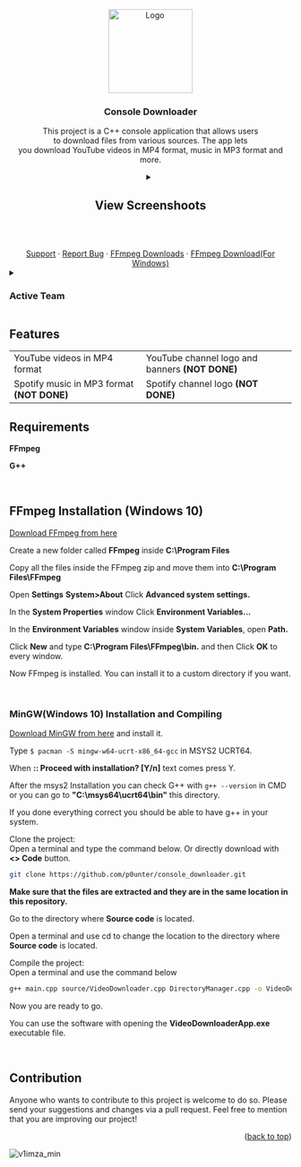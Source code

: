 <div align="center" id="readme-top">
  <a href="https://github.com/p0unter/console_downloader">
    <img src="https://github.com/user-attachments/assets/c7542326-7075-42bb-b297-15fa4d2df0f8" alt="Logo" width="150" height="150">
  </a>

  <h3 align="center">Console Downloader</h3>

  <p align="center">
    This project is a C++ console application that allows users <br> to download files from various sources. The app lets<br> you download YouTube videos in MP4 format, music in MP3 format and more.
    <br />
    <a href="https://github.com/"></a>
    <details>
      <summary><h2><strong>View Screenshoots</strong></h2></summary>
      <ul>
        <li>
          <img src="https://github.com/user-attachments/assets/5db24410-4752-4782-b8c1-c124e0b3e92e">
        </li>
        <li>
          <img src="https://github.com/user-attachments/assets/2a10ae3b-ed9f-468e-a592-8940800b583e">
        </li>
        <li>
          <img src="https://github.com/user-attachments/assets/a8c2f533-801a-44e2-8099-74e1a95de266">
        </li>
      </ul>
    </details>
  </p>

  <br />
    <br />
    <a href="https://github.com/">Support</a>
    ·
    <a href="https://github.com/p0unter/console_downloader/issues/new">Report Bug</a>
    ·
    <a href="https://www.ffmpeg.org/download.html">FFmpeg Downloads</a>
    ·
    <a href="https://github.com/BtbN/FFmpeg-Builds/releases/download/latest/ffmpeg-master-latest-win64-gpl.zip">FFmpeg Download(For Windows)</a>
</div>

<details>
  <summary><h3>Active Team</h3></summary>
  <ol>
    <li>Mal1koRe1ss <a href="https://github.com/Mal1koRe1ss">(Github)</a></li>
    <li>Pounter <a href="https://github.com/p0unter">(Github)</a></li>
  </ol>
</details>

## Features
<table>
  <tr>
    <td>YouTube videos in MP4 format</td>
    <td>YouTube channel logo and banners <strong>(NOT DONE)</strong></td>
  </tr>
  <tr>
    <td>Spotify music in MP3 format <strong>(NOT DONE)</strong></td>
    <td>Spotify channel logo <strong>(NOT DONE)</strong></td>
  </tr>
</table>

## Requirements
**FFmpeg**

**G++**

<br>

## FFmpeg Installation (Windows 10)

[Download FFmpeg from here](https://www.ffmpeg.org/download.html)

Create a new folder called **FFmpeg** inside **C:\Program Files**

Copy all the files inside the FFmpeg zip and move them into **C:\Program Files\FFmpeg**

Open **Settings** **System>About** Click **Advanced system settings.**

In the **System Properties** window Click **Environment Variables...**

In the **Environment Variables** window inside **System Variables**, open **Path.**

Click **New** and type **C:\Program Files\FFmpeg\bin.** and then Click **OK** to every window.

Now FFmpeg is installed. You can install it to a custom directory if you want.

<br>

### MinGW(Windows 10) Installation and Compiling 

[Download MinGW from here](https://www.msys2.org/) and install it.

Type ```$ pacman -S mingw-w64-ucrt-x86_64-gcc``` in MSYS2 UCRT64.

When **:: Proceed with installation? [Y/n]** text comes press Y.

After the msys2 Installation you can check G++ with ```g++ --version``` in CMD or you can go to **"C:\msys64\ucrt64\bin"** this directory.

If you done everything correct you should be able to have g++ in your system.

Clone the project:
  <br>Open a terminal and type the command below. Or directly download with **<> Code** button.
   ```bash
   git clone https://github.com/p0unter/console_downloader.git
   ```
**Make sure that the files are extracted and they are in the same location in this repository.**

Go to the directory where **Source code** is located.

Open a terminal and use cd to change the location to the directory where **Source code** is located.

Compile the project: 
<br>Open a terminal and use the command below
  ```bash
  g++ main.cpp source/VideoDownloader.cpp DirectoryManager.cpp -o VideoDownloaderApp _resource_.o
  ```
Now you are ready to go.

You can use the software with opening the **VideoDownloaderApp.exe** executable file.

<br>

## Contribution
Anyone who wants to contribute to this project is welcome to do so. Please send your suggestions and changes via a pull request. Feel free to mention that you are improving our project!

<p align="right">(<a href="#readme-top">back to top</a>)</p>

![v1imza_min](https://github.com/user-attachments/assets/a097dd95-711a-49ac-a8b3-f623d92ee959)
